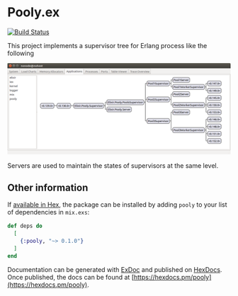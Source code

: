 # Pooly.ex

[![Build Status](https://travis-ci.com/aliciawyy/pooly.ex.svg?branch=master)](https://travis-ci.com/aliciawyy/pooly.ex)

This project implements a supervisor tree for Erlang process like the following

![supervisor tree](./docs/supervisor_tree.png)

Servers are used to maintain the states of supervisors at the same level.

## Other information

If [available in Hex](https://hex.pm/docs/publish), the package can be installed
by adding `pooly` to your list of dependencies in `mix.exs`:

```elixir
def deps do
  [
    {:pooly, "~> 0.1.0"}
  ]
end
```

Documentation can be generated with [ExDoc](https://github.com/elixir-lang/ex_doc)
and published on [HexDocs](https://hexdocs.pm). Once published, the docs can
be found at [https://hexdocs.pm/pooly](https://hexdocs.pm/pooly).
